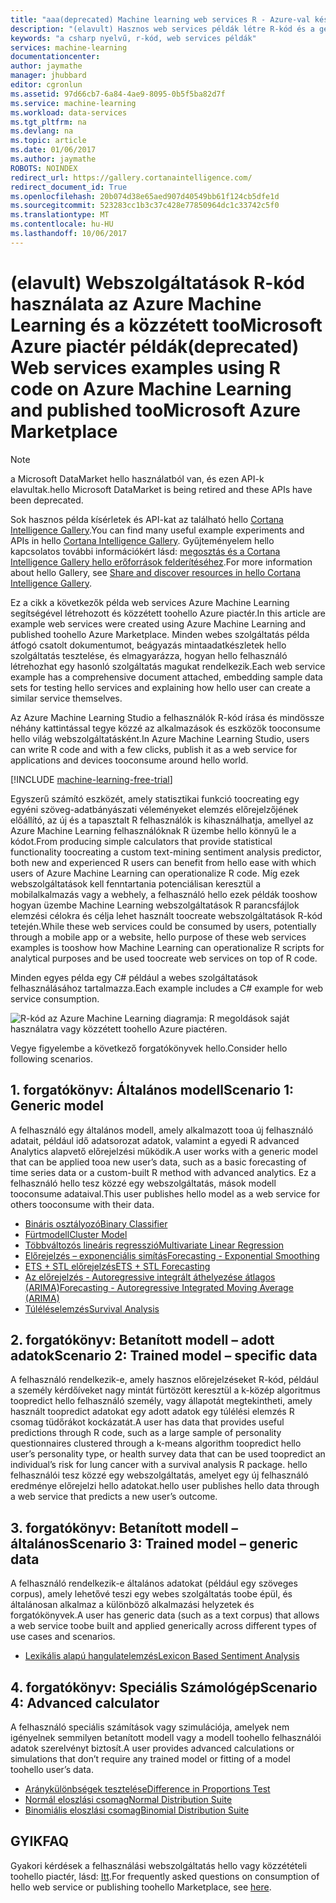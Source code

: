 ```yaml
---
title: "aaa(deprecated) Machine learning web services R - Azure-val készült példák |} Microsoft Docs"
description: "(elavult) Hasznos web services példák létre R-kód és a gépi tanulás, és a közzétett toohello Azure piactér található."
keywords: "a csharp nyelvű, r-kód, web services példák"
services: machine-learning
documentationcenter: 
author: jaymathe
manager: jhubbard
editor: cgronlun
ms.assetid: 97d66cb7-6a84-4ae9-8095-0b5f5ba82d7f
ms.service: machine-learning
ms.workload: data-services
ms.tgt_pltfrm: na
ms.devlang: na
ms.topic: article
ms.date: 01/06/2017
ms.author: jaymathe
ROBOTS: NOINDEX
redirect_url: https://gallery.cortanaintelligence.com/
redirect_document_id: True
ms.openlocfilehash: 20b074d38e65aed907d40549bb61f124cb5dfe1d
ms.sourcegitcommit: 523283cc1b3c37c428e77850964dc1c33742c5f0
ms.translationtype: MT
ms.contentlocale: hu-HU
ms.lasthandoff: 10/06/2017
---
```

# <a name="deprecated-web-services-examples-using-r-code-on-azure-machine-learning-and-published-toomicrosoft-azure-marketplace"></a><span data-ttu-id="3bf74-104">(elavult) Webszolgáltatások R-kód használata az Azure Machine Learning és a közzétett tooMicrosoft Azure piactér példák</span><span class="sxs-lookup"><span data-stu-id="3bf74-104">(deprecated) Web services examples using R code on Azure Machine Learning and published tooMicrosoft Azure Marketplace</span></span>

> [!NOTE]
> <span data-ttu-id="3bf74-105">a Microsoft DataMarket hello használatból van, és ezen API-k elavultak.</span><span class="sxs-lookup"><span data-stu-id="3bf74-105">hello Microsoft DataMarket is being retired and these APIs have been deprecated.</span></span> 
> 
> <span data-ttu-id="3bf74-106">Sok hasznos példa kísérletek és API-kat az található hello [Cortana Intelligence Gallery](http://gallery.cortanaintelligence.com).</span><span class="sxs-lookup"><span data-stu-id="3bf74-106">You can find many useful example experiments and APIs in hello [Cortana Intelligence Gallery](http://gallery.cortanaintelligence.com).</span></span> <span data-ttu-id="3bf74-107">Gyűjteményelem hello kapcsolatos további információkért lásd: [megosztás és a Cortana Intelligence Gallery hello erőforrások felderítéséhez](machine-learning-gallery-how-to-use-contribute-publish.md).</span><span class="sxs-lookup"><span data-stu-id="3bf74-107">For more information about hello Gallery, see [Share and discover resources in hello Cortana Intelligence Gallery](machine-learning-gallery-how-to-use-contribute-publish.md).</span></span>

<span data-ttu-id="3bf74-108">Ez a cikk a következők példa web services Azure Machine Learning segítségével létrehozott és közzétett toohello Azure piactér.</span><span class="sxs-lookup"><span data-stu-id="3bf74-108">In this article are example web services were created using Azure Machine Learning and published toohello Azure Marketplace.</span></span> <span data-ttu-id="3bf74-109">Minden webes szolgáltatás példa átfogó csatolt dokumentumot, beágyazás mintaadatkészletek hello szolgáltatás tesztelése, és elmagyarázza, hogyan hello felhasználó létrehozhat egy hasonló szolgáltatás magukat rendelkezik.</span><span class="sxs-lookup"><span data-stu-id="3bf74-109">Each web service example has a comprehensive document attached, embedding sample data sets for testing hello services and explaining how hello user can create a similar service themselves.</span></span> 

<span data-ttu-id="3bf74-110">Az Azure Machine Learning Studio a felhasználók R-kód írása és mindössze néhány kattintással tegye közzé az alkalmazások és eszközök tooconsume hello világ webszolgáltatásként.</span><span class="sxs-lookup"><span data-stu-id="3bf74-110">In Azure Machine Learning Studio, users can write R code and with a few clicks, publish it as a web service for applications and devices tooconsume around hello world.</span></span> 

[!INCLUDE [machine-learning-free-trial](../../includes/machine-learning-free-trial.md)]

<span data-ttu-id="3bf74-111">Egyszerű számító eszközét, amely statisztikai funkció toocreating egy egyéni szöveg-adatbányászati véleményeket elemzés előrejelzőjének előállító, az új és a tapasztalt R felhasználók is kihasználhatja, amellyel az Azure Machine Learning felhasználóknak R üzembe hello könnyű le a kódot.</span><span class="sxs-lookup"><span data-stu-id="3bf74-111">From producing simple calculators that provide statistical functionality toocreating a custom text-mining sentiment analysis predictor, both new and experienced R users can benefit from hello ease with which users of Azure Machine Learning can operationalize R code.</span></span> <span data-ttu-id="3bf74-112">Míg ezek webszolgáltatások kell fenntartania potenciálisan keresztül a mobilalkalmazás vagy a webhely, a felhasználó hello ezek példák tooshow hogyan üzembe Machine Learning webszolgáltatások R parancsfájlok elemzési célokra és célja lehet használt toocreate webszolgáltatások R-kód tetején.</span><span class="sxs-lookup"><span data-stu-id="3bf74-112">While these web services could be consumed by users, potentially through a mobile app or a website, hello purpose of these web services examples is tooshow how Machine Learning can operationalize R scripts for analytical purposes and be used toocreate web services on top of R code.</span></span>

<span data-ttu-id="3bf74-113">Minden egyes példa egy C# például a webes szolgáltatások felhasználásához tartalmazza.</span><span class="sxs-lookup"><span data-stu-id="3bf74-113">Each example includes a C# example for web service consumption.</span></span>

![R-kód az Azure Machine Learning diagramja: R megoldások saját használatra vagy közzétett toohello Azure piactéren.][1]

<span data-ttu-id="3bf74-115">Vegye figyelembe a következő forgatókönyvek hello.</span><span class="sxs-lookup"><span data-stu-id="3bf74-115">Consider hello following scenarios.</span></span>

## <a name="scenario-1-generic-model"></a><span data-ttu-id="3bf74-116">1. forgatókönyv: Általános modell</span><span class="sxs-lookup"><span data-stu-id="3bf74-116">Scenario 1: Generic model</span></span>
<span data-ttu-id="3bf74-117">A felhasználó egy általános modell, amely alkalmazott tooa új felhasználó adatait, például idő adatsorozat adatok, valamint a egyedi R advanced Analytics alapvető előrejelzési működik.</span><span class="sxs-lookup"><span data-stu-id="3bf74-117">A user works with a generic model that can be applied tooa new user’s data, such as a basic forecasting of time series data or a custom-built R method with advanced analytics.</span></span> <span data-ttu-id="3bf74-118">Ez a felhasználó hello tesz közzé egy webszolgáltatás, mások modell tooconsume adataival.</span><span class="sxs-lookup"><span data-stu-id="3bf74-118">This user publishes hello model as a web service for others tooconsume with their data.</span></span>

* [<span data-ttu-id="3bf74-119">Bináris osztályozó</span><span class="sxs-lookup"><span data-stu-id="3bf74-119">Binary Classifier</span></span>](machine-learning-r-csharp-binary-classifier.md)
* [<span data-ttu-id="3bf74-120">Fürtmodell</span><span class="sxs-lookup"><span data-stu-id="3bf74-120">Cluster Model</span></span>](machine-learning-r-csharp-cluster-model.md)
* [<span data-ttu-id="3bf74-121">Többváltozós lineáris regresszió</span><span class="sxs-lookup"><span data-stu-id="3bf74-121">Multivariate Linear Regression</span></span>](machine-learning-r-csharp-multivariate-linear-regression.md)
* [<span data-ttu-id="3bf74-122">Előrejelzés – exponenciális simítás</span><span class="sxs-lookup"><span data-stu-id="3bf74-122">Forecasting - Exponential Smoothing</span></span>](machine-learning-r-csharp-forecasting-exponential-smoothing.md)
* [<span data-ttu-id="3bf74-123">ETS + STL előrejelzés</span><span class="sxs-lookup"><span data-stu-id="3bf74-123">ETS + STL Forecasting</span></span>](machine-learning-r-csharp-retail-demand-forecasting.md)
* [<span data-ttu-id="3bf74-124">Az előrejelzés - Autoregressive integrált áthelyezése átlagos (ARIMA)</span><span class="sxs-lookup"><span data-stu-id="3bf74-124">Forecasting - Autoregressive Integrated Moving Average (ARIMA)</span></span>](machine-learning-r-csharp-arima.md)
* [<span data-ttu-id="3bf74-125">Túléléselemzés</span><span class="sxs-lookup"><span data-stu-id="3bf74-125">Survival Analysis</span></span>](machine-learning-r-csharp-survival-analysis.md)

## <a name="scenario-2-trained-model--specific-data"></a><span data-ttu-id="3bf74-126">2. forgatókönyv: Betanított modell – adott adatok</span><span class="sxs-lookup"><span data-stu-id="3bf74-126">Scenario 2: Trained model – specific data</span></span>
<span data-ttu-id="3bf74-127">A felhasználó rendelkezik-e, amely hasznos előrejelzéseket R-kód, például a személy kérdőíveket nagy mintát fürtözött keresztül a k-közép algoritmus toopredict hello felhasználó személy, vagy állapotát megtekintheti, amely használt toopredict adatokat egy adott adatok egy túlélési elemzés R csomag tüdőrákot kockázatát.</span><span class="sxs-lookup"><span data-stu-id="3bf74-127">A user has data that provides useful predictions through R code, such as a large sample of personality questionnaires clustered through a k-means algorithm toopredict hello user’s personality type, or health survey data that can be used toopredict an individual’s risk for lung cancer with a survival analysis R package.</span></span> <span data-ttu-id="3bf74-128">hello felhasználói tesz közzé egy webszolgáltatás, amelyet egy új felhasználó eredménye előrejelzi hello adatokat.</span><span class="sxs-lookup"><span data-stu-id="3bf74-128">hello user publishes hello data through a web service that predicts a new user’s outcome.</span></span>

## <a name="scenario-3-trained-model--generic-data"></a><span data-ttu-id="3bf74-129">3. forgatókönyv: Betanított modell – általános</span><span class="sxs-lookup"><span data-stu-id="3bf74-129">Scenario 3: Trained model – generic data</span></span>
<span data-ttu-id="3bf74-130">A felhasználó rendelkezik-e általános adatokat (például egy szöveges corpus), amely lehetővé teszi egy webes szolgáltatás toobe épül, és általánosan alkalmaz a különböző alkalmazási helyzetek és forgatókönyvek.</span><span class="sxs-lookup"><span data-stu-id="3bf74-130">A user has generic data (such as a text corpus) that allows a web service toobe built and applied generically across different types of use cases and scenarios.</span></span>

* [<span data-ttu-id="3bf74-131">Lexikális alapú hangulatelemzés</span><span class="sxs-lookup"><span data-stu-id="3bf74-131">Lexicon Based Sentiment Analysis</span></span>](machine-learning-r-csharp-lexicon-based-sentiment-analysis.md)

## <a name="scenario-4-advanced-calculator"></a><span data-ttu-id="3bf74-132">4. forgatókönyv: Speciális Számológép</span><span class="sxs-lookup"><span data-stu-id="3bf74-132">Scenario 4: Advanced calculator</span></span>
<span data-ttu-id="3bf74-133">A felhasználó speciális számítások vagy szimulációja, amelyek nem igényelnek semmilyen betanított modell vagy a modell toohello felhasználói adatok szerelvényt biztosít.</span><span class="sxs-lookup"><span data-stu-id="3bf74-133">A user provides advanced calculations or simulations that don’t require any trained model or fitting of a model toohello user’s data.</span></span>

* [<span data-ttu-id="3bf74-134">Aránykülönbségek tesztelése</span><span class="sxs-lookup"><span data-stu-id="3bf74-134">Difference in Proportions Test</span></span>](machine-learning-r-csharp-difference-in-two-proportions.md)
* [<span data-ttu-id="3bf74-135">Normál eloszlási csomag</span><span class="sxs-lookup"><span data-stu-id="3bf74-135">Normal Distribution Suite</span></span>](machine-learning-r-csharp-normal-distribution.md)
* [<span data-ttu-id="3bf74-136">Binomiális eloszlási csomag</span><span class="sxs-lookup"><span data-stu-id="3bf74-136">Binomial Distribution Suite</span></span>](machine-learning-r-csharp-binomial-distribution.md)

## <a name="faq"></a><span data-ttu-id="3bf74-137">GYIK</span><span class="sxs-lookup"><span data-stu-id="3bf74-137">FAQ</span></span>
<span data-ttu-id="3bf74-138">Gyakori kérdések a felhasználási webszolgáltatás hello vagy közzétételi toohello piactér, lásd: [Itt](machine-learning-marketplace-faq.md).</span><span class="sxs-lookup"><span data-stu-id="3bf74-138">For frequently asked questions on consumption of hello web service or publishing toohello Marketplace, see [here](machine-learning-marketplace-faq.md).</span></span>

[1]: ./media/machine-learning-r-csharp-web-service-examples/machine-learning-r-code-options-for-using-and-sharing-cloud.png



